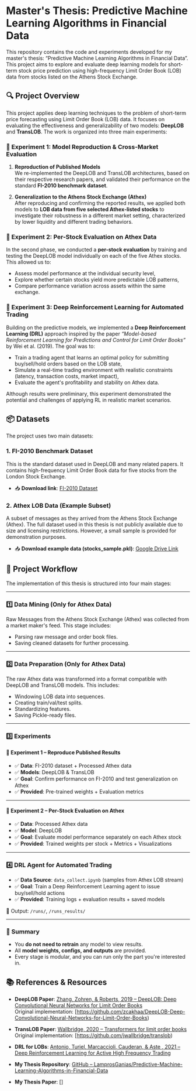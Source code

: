 # Master's Thesis: Predictive Machine Learning Algorithms in Financial Data

This repository contains the code and experiments developed for my master's thesis: 
“Predictive Machine Learning Algorithms in Financial Data”. 
This project aims to explore and evaluate deep learning models for short-term stock price prediction using high-frequency Limit Order Book (LOB) data from stocks listed on the Athens Stock Exchange.

## 🔍 Project Overview

This project applies deep learning techniques to the problem of short-term price forecasting using Limit Order Book (LOB) data. It focuses on evaluating the effectiveness and generalizability of two models: **DeepLOB** and **TransLOB**. The work is organized into three main experiments:

### 📌 Experiment 1: Model Reproduction & Cross-Market Evaluation

1. **Reproduction of Published Models**  
   We re-implemented the DeepLOB and TransLOB architectures, based on their respective research papers, and validated their performance on the standard **FI-2010 benchmark dataset**.

2. **Generalization to the Athens Stock Exchange (Athex)**  
   After reproducing and confirming the reported results, we applied both models to **LOB data from five selected Athex-listed stocks** to investigate their robustness in a different market setting, characterized by lower liquidity and different trading behaviors.

### 📌 Experiment 2: Per-Stock Evaluation on Athex Data

In the second phase, we conducted a **per-stock evaluation** by training and testing the DeepLOB model individually on each of the five Athex stocks. This allowed us to:

- Assess model performance at the individual security level,
- Explore whether certain stocks yield more predictable LOB patterns,
- Compare performance variation across assets within the same exchange.

### 📌 Experiment 3: Deep Reinforcement Learning for Automated Trading

Building on the predictive models, we implemented a **Deep Reinforcement Learning (DRL)** approach inspired by the paper _“Model-based Reinforcement Learning for Predictions and Control for Limit Order Books”_ by Wei et al. (2019). The goal was to:

- Train a trading agent that learns an optimal policy for submitting buy/sell/hold orders based on the LOB state,
- Simulate a real-time trading environment with realistic constraints (latency, transaction costs, market impact),
- Evaluate the agent's profitability and stability on Athex data.

Although results were preliminary, this experiment demonstrated the potential and challenges of applying RL in realistic market scenarios.

## 📦 Datasets

The project uses two main datasets:

### 1. FI-2010 Benchmark Dataset

This is the standard dataset used in DeepLOB and many related papers. It contains high-frequency Limit Order Book data for five stocks from the London Stock Exchange.

- 📥 **Download link**: [FI-2010 Dataset](https://etsin.fairdata.fi/dataset/73eb48d7-4dbc-4a10-a52a-da745b47a649)


### 2. Athex LOB Data (Example Subset)

A subset of messages as they arrived from the Athens Stock Exchange (Athex). The full dataset used in this thesis is not publicly available due to size and licensing restrictions. However, a small sample is provided for demonstration purposes.

- 📥 **Download example data (stocks_sample.pkl)**: [Google Drive Link](https://drive.google.com/drive/folders/1XxX74Jau7vuTtma6S4bcDYC1NbFxDI60?usp=drive_link)

## 🧭 Project Workflow

The implementation of this thesis is structured into four main stages:

---

### 1️⃣ Data Mining (Only for Athex Data)

Raw Messages from the Athens Stock Exchange (Athex) was collected from a market maker's feed. This stage includes:

- Parsing raw message and order book files.
- Saving cleaned datasets for further processing.

---

### 2️⃣ Data Preparation (Only for Athex Data)

The raw Athex data was transformed into a format compatible with DeepLOB and TransLOB models. This includes:

- Windowing LOB data into sequences.
- Creating train/val/test splits.
- Standardizing features.
- Saving Pickle-ready files.

---

### 3️⃣ Experiments

#### 📌 Experiment 1 – Reproduce Published Results

- ✅ **Data**: FI-2010 dataset + Processed Athex data
- ✅ **Models**: DeepLOB & TransLOB
- ✅ **Goal**: Confirm performance on FI-2010 and test generalization on Athex
- ✅ **Provided**: Pre-trained weights + Evaluation metrics

---

#### 📌 Experiment 2 – Per-Stock Evaluation on Athex

- ✅ **Data**: Processed Athex data
- ✅ **Model**: DeepLOB
- ✅ **Goal**: Evaluate model performance separately on each Athex stock
- ✅ **Provided**: Trained weights per stock + Metrics + Visualizations

---

### 4️⃣ DRL Agent for Automated Trading

- ✅ **Data Source**: `data_collect.ipynb` (samples from Athex LOB stream)
- ✅ **Goal**: Train a Deep Reinforcement Learning agent to issue buy/sell/hold actions
- ✅ **Provided**: Training logs + evaluation results + saved models

📁 Output: `/runs/`, `/runs_results/`

---

### 🎯 Summary

- You **do not need to retrain** any model to view results.
- All **model weights, configs, and outputs** are provided.
- Every stage is modular, and you can run only the part you're interested in.



## 📚 References & Resources

- **DeepLOB Paper**: [Zhang, Zohren, & Roberts, 2019 – DeepLOB: Deep Convolutional Neural Networks for Limit Order Books](https://arxiv.org/pdf/1808.03668)  
  Original implementation: [https://github.com/zcakhaa/DeepLOB-Deep-Convolutional-Neural-Networks-for-Limit-Order-Books)

- **TransLOB Paper**: [Wallbridge, 2020 – Transformers for limit order books](https://arxiv.org/pdf/2003.00130)  
  Original implementation: [https://github.com/jwallbridge/translob)

- **DRL for LOBs**: [Antonio, Turiel, Marcaccioli, Cauderan, & Aste , 2021 – Deep Reinforcement Learning for Active High Frequency Trading](https://arxiv.org/abs/2101.07107)

- **My Thesis Repository**: [GitHub – LamprosGanias/Predictive-Machine-Learning-Algorithms-in-Financial-Data](https://github.com/LamprosGan/Predictive-Machine-Learning-Algorithms-in-Financial-Data)
- **My Thesis Paper**: []
